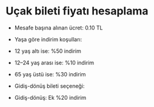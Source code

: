 # Uçak bileti fiyatı hesaplama

* Mesafe başına alınan ücret: 0.10 TL

* Yaşa göre indirim koşulları:

* 12 yaş altı ise: %50 indirim

* 12–24 yaş arası ise: %10 indirim

* 65 yaş üstü ise: %30 indirim

* Gidiş-dönüş bileti seçeneği:

* Gidiş-dönüş: Ek %20 indirim

